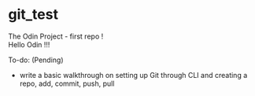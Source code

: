 # git_test
The Odin Project - first repo !    
Hello Odin !!!

To-do: (Pending)
- write a basic walkthrough on setting up Git through CLI and creating a repo, add, commit, push, pull
